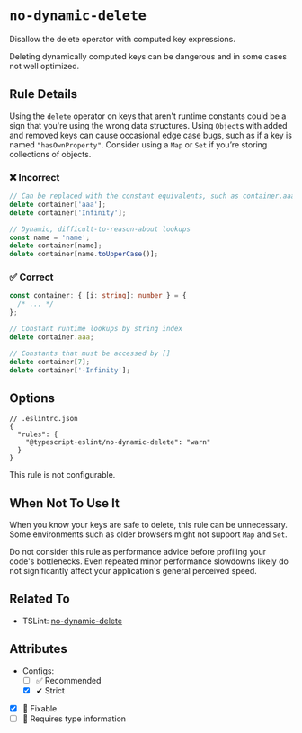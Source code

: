 # `no-dynamic-delete`

Disallow the delete operator with computed key expressions.

Deleting dynamically computed keys can be dangerous and in some cases not well optimized.

## Rule Details

Using the `delete` operator on keys that aren't runtime constants could be a sign that you're using the wrong data structures.
Using `Object`s with added and removed keys can cause occasional edge case bugs, such as if a key is named `"hasOwnProperty"`.
Consider using a `Map` or `Set` if you’re storing collections of objects.

<!--tabs-->

### ❌ Incorrect

```ts
// Can be replaced with the constant equivalents, such as container.aaa
delete container['aaa'];
delete container['Infinity'];

// Dynamic, difficult-to-reason-about lookups
const name = 'name';
delete container[name];
delete container[name.toUpperCase()];
```

### ✅ Correct

```ts
const container: { [i: string]: number } = {
  /* ... */
};

// Constant runtime lookups by string index
delete container.aaa;

// Constants that must be accessed by []
delete container[7];
delete container['-Infinity'];
```

## Options

```jsonc
// .eslintrc.json
{
  "rules": {
    "@typescript-eslint/no-dynamic-delete": "warn"
  }
}
```

This rule is not configurable.

## When Not To Use It

When you know your keys are safe to delete, this rule can be unnecessary.
Some environments such as older browsers might not support `Map` and `Set`.

Do not consider this rule as performance advice before profiling your code's bottlenecks.
Even repeated minor performance slowdowns likely do not significantly affect your application's general perceived speed.

## Related To

- TSLint: [no-dynamic-delete](https://palantir.github.io/tslint/rules/no-dynamic-delete)

## Attributes

- Configs:
  - [ ] ✅ Recommended
  - [x] ✔ Strict
- [x] 🔧 Fixable
- [ ] 💭 Requires type information
